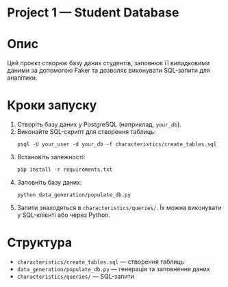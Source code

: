 # Project 1 — Student Database

# Опис
Цей проєкт створює базу даних студентів, заповнює її випадковими даними за допомогою Faker та дозволяє виконувати SQL-запити для аналітики.

# Кроки запуску
1. Створіть базу даних у PostgreSQL (наприклад, `your_db`).
2. Виконайте SQL-скрипт для створення таблиць:
    ```
    psql -U your_user -d your_db -f characteristics/create_tables.sql
    ```
3. Встановіть залежності:
    ```
    pip install -r requirements.txt
    ```
4. Заповніть базу даних:
    ```
    python data_generation/populate_db.py
    ```
5. Запити знаходяться в `characteristics/queries/`. Їх можна виконувати у SQL-клієнті або через Python.

# Структура
- `characteristics/create_tables.sql` — створення таблиць
- `data_generation/populate_db.py` — генерація та заповнення даних
- `characteristics/queries/` — SQL-запити
